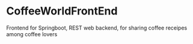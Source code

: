 # CoffeeWorldFrontEnd

Frontend for Springboot, REST web backend, for sharing coffee receipes among coffee lovers
